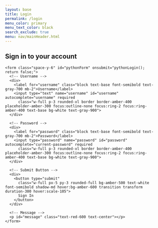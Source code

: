 ```yaml
---
layout: base
title: Login
permalink: /login
menu_color: primary
menu_text_color: black
search_exclude: true
menu: nav/mainHeader.html
---
```


<div class="flex min-h-screen items-center justify-center bg-gradient-to-br from-white to-amber-50 px-4 py-12">
  <div class="w-full max-w-md p-8 bg-white rounded-3xl shadow-xl z-10">
    <h2 class="text-center text-4xl font-extrabold text-amber-500 mb-8">
      Sign in to your account
    </h2>

    <form class="space-y-6" id="pythonForm" onsubmit="pythonLogin(); return false;">
      <!-- Username -->
      <div>
        <label for="username" class="block text-base font-semibold text-gray-700 mb-2">Username</label>
        <input type="text" name="username" id="username" autocomplete="username" required
          class="w-full p-3 rounded-xl border border-amber-400 placeholder-amber-300 focus:outline-none focus:ring-2 focus:ring-amber-400 text-base bg-white text-gray-900">
      </div>

      <!-- Password -->
      <div>
        <label for="password" class="block text-base font-semibold text-gray-700 mb-2">Password</label>
        <input type="password" name="password" id="password" autocomplete="current-password" required
          class="w-full p-3 rounded-xl border border-amber-400 placeholder-amber-300 focus:outline-none focus:ring-2 focus:ring-amber-400 text-base bg-white text-gray-900">
      </div>

      <!-- Submit Button -->
      <div>
        <button type="submit"
          class="w-full px-5 py-3 rounded-full bg-amber-500 text-white font-semibold shadow-md hover:bg-amber-600 transition transform duration-300 hover:scale-105">
          Sign In
        </button>
      </div>

      <!-- Message -->
      <p id="message" class="text-red-600 text-center"></p>
    </form>
  </div>
</div>

<script type="module">
    import { login, pythonURI, fetchOptions } from '{{site.baseurl}}/assets/js/api/config.js';

    // Function to handle Python login
    window.pythonLogin = function() {
        const options = {
            URL: `${pythonURI}/api/authenticate`,
            callback: pythonDatabase,
            message: "message",
            method: "POST",
            cache: "no-cache",
            body: {
                uid: document.getElementById("username").value,
                password: document.getElementById("password").value,
            }
        };
        login(options);
    }

    // Function to handle signup
    window.signup = function() {
        const signupButton = document.querySelector(".signup-card button");

        // Disable the button and change its color
        signupButton.disabled = true;
        signupButton.style.backgroundColor = '#d3d3d3'; // Light gray to indicate disabled state

        const signupOptions = {
            URL: `${pythonURI}/api/user`,
            method: "POST",
            cache: "no-cache",
            body: {
                name: document.getElementById("name").value,
                username: document.getElementById("signupUsername").value,
                password: document.getElementById("signupPassword").value,
            }
        };

        fetch(signupOptions.URL, {
            method: signupOptions.method,
            headers: {
                "Content-Type": "application/json"
            },
            body: JSON.stringify(signupOptions.body)
        })
        .then(response => {
            if (!response.ok) {
                throw new Error(`Signup failed: ${response.status}`);
            }
            return response.json();
        })
        .then(data => {
            document.getElementById("signupMessage").textContent = "Signup successful!";
            // Optionally redirect to login page or handle as needed
            window.location.href = '{{site.baseurl}}/';
        })
        .catch(error => {
            console.error("Signup Error:", error);
            document.getElementById("signupMessage").textContent = `Signup Error: ${error.message}`;
            // Re-enable the button if there is an error
            signupButton.disabled = false;
            signupButton.style.backgroundColor = ''; // Reset to default color
        });
    }

    // Function to fetch and display Python data
    function pythonDatabase() {
        const URL = `${pythonURI}/api/user`;

        fetch(URL, fetchOptions)
            .then(response => {
                if (!response.ok) {
                    throw new Error(`Flask server response: ${response.status}`);
                }
                return response.json();
            })
            .then(data => {
                window.location.href = '{{site.baseurl}}/';
            })
            .catch(error => {
                console.error("Python Database Error:", error);
                const errorMsg = `Python Database Error: ${error.message}`;
            });
    }

    // Check for cookies and call relevant database functions on page load
    window.onload = function() {
        // Check if user is authenticated by checking cookies or local storage
        const isAuthenticated = document.cookie.includes('auth_token'); // Example check
        if (isAuthenticated) {
            pythonDatabase();
        }
    };
</script>

